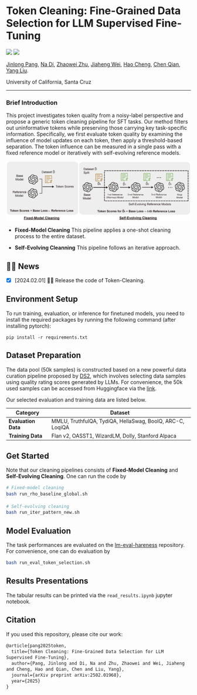 # Token Cleaning: Fine-Grained Data Selection for LLM Supervised Fine-Tuning

<a href='https://github.com/JlPang863/LLM_token_selection'><img src='https://img.shields.io/badge/Project-Page-Green'></a>
<a href='https://arxiv.org/abs/2502.01968'><img src='https://img.shields.io/badge/Paper-PDF-orange'></a> 

[Jinlong Pang](https://jlpang863.github.io/), [Na Di](https://www.linkedin.com/in/na-di/), [Zhaowei Zhu](https://users.soe.ucsc.edu/~zhaoweizhu/), [Jiaheng Wei](https://sites.google.com/ucsc.edu/jiahengwei), [Hao Cheng](https://haochenglouis.github.io/), [Chen Qian](https://users.soe.ucsc.edu/~qian/), [Yang Liu](http://www.yliuu.com/).

University of California, Santa Cruz


<!-- <a href='#'><img src='https://img.shields.io/badge/Demo-Page-purple'></a>  -->
<!-- ![License](https://img.shields.io/badge/License-BSD-blue.svg) -->
<!-- [![YouTube](https://badges.aleen42.com/src/youtube.svg)](https://www.youtube.com/watch?v=aqw2SCWeWD0) -->

<!-- This repository hosts the code and data of proposed token cleaning pipelines. -->

<!-- ### Abstract -->
<!-- Recent studies show that in supervised fine-tuning (SFT) of large language models (LLMs), data quality matters more than quantity. 
While most data cleaning methods concentrate on filtering entire samples, the quality of individual tokens within a sample can vary significantly. After pre-training, even in high-quality samples, patterns or phrases that are not task-related can be redundant or uninformative. Continuing to fine-tune on these patterns may offer limited benefit and even degrade downstream task performance.
In this paper, we investigate token quality from a noisy-label perspective and propose a generic token cleaning pipeline for SFT tasks. Our method filters out uninformative tokens while preserving those carrying key task-specific information. Specifically, we first evaluate token quality by examining the influence of model updates on each token, then apply a threshold-based separation. The token influence can be measured in a single pass with a fixed reference model or iteratively with self-evolving reference models. The benefits and limitations of both methods are analyzed theoretically by error upper bounds. Extensive experiments show that our framework consistently improves performance across multiple downstream tasks. -->
-----
### Brief Introduction
This project investigates token quality from a noisy-label perspective and propose a generic token cleaning pipeline for SFT tasks. Our method filters out uninformative tokens while preserving those carrying key task-specific information. Specifically, we first evaluate token quality by examining the influence of model updates on each token, then apply a threshold-based separation. The token influence can be measured in a single pass with a fixed reference model or iteratively with self-evolving reference models.

![The Overview of Token Cleaning Pipelines](token_cleaning_overivew.jpg)


- **Fixed-Model Cleaning** This pipeline applies a one-shot cleaning process to the entire dataset.

- **Self-Evolving Cleanning**  This pipeline follows an iterative approach.

<!-- - Reference: [Not All Tokens Are What You Need for Pretraining](https://openreview.net/pdf?id=0NMzBwqaAJ), NeurIPS 2024 best paper runner up. -->

## 🎉🎉 News 
- [x] [2024.02.01] 🚀🚀 Release the code of Token-Cleaning.



## Environment Setup
To run training, evaluation, or inference for finetuned models, you need to install the required packages by running the following command (after installing pytorch):
```
pip install -r requirements.txt
```

## Dataset Preparation

The data pool (50k samples) is constructed based on a new powerful data curation pipeline proposed by [DS2](https://openreview.net/pdf?id=DKkQtRMowq), which involves selecting data samples using quality rating scores generated by LLMs. For convenience, the 50k used samples can be accessed from Huggingface via the [link](https://huggingface.co/datasets/jlpang888/DS2_50k).

Our selected evaluation and training data are listed below.

| **Category**         | **Dataset**                                  |
|----------------------|----------------------------------------------|
| **Evaluation Data**   | MMLU, TruthfulQA, TydiQA, HellaSwag, BoolQ, ARC-C, LoqiQA|
| **Training Data**     | Flan v2, OASST1, WizardLM, Dolly, Stanford Alpaca |


## Get Started

Note that our cleaning pipelines consists of **Fixed-Model Cleaning** and **Self-Evolving Cleaning**. One can run the code by 

```bash
# Fixed-model cleaning
bash run_rho_baseline_global.sh

# Self-evolving cleaning
bash run_iter_pattern_new.sh
```

## Model Evaluation
The task performances are evaluated on the [lm-eval-hareness](https://github.com/EleutherAI/lm-evaluation-harness) repository.
For convenience, one can do evaluation by 

```bash 
bash run_eval_token_selection.sh
```


## Results Presentations

The tabular results can be printed via the `read_results.ipynb` jupyter notebook.


## Citation
If you used this repository, please cite our work:
```
@article{pang2025token,
  title={Token Cleaning: Fine-Grained Data Selection for LLM Supervised Fine-Tuning},
  author={Pang, Jinlong and Di, Na and Zhu, Zhaowei and Wei, Jiaheng and Cheng, Hao and Qian, Chen and Liu, Yang},
  journal={arXiv preprint arXiv:2502.01968},
  year={2025}
}

```